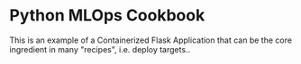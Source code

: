 # Python MLOps Cookbook 
This is an example of a Containerized Flask Application that can be the core ingredient in many "recipes", i.e. deploy targets..

